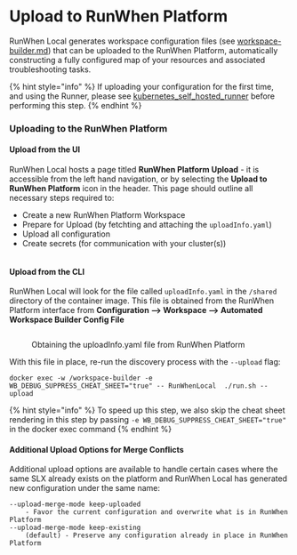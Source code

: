 # Upload to RunWhen Platform

RunWhen Local generates workspace configuration files (see [workspace-builder.md](workspace-builder.md "mention")) that can be uploaded to the RunWhen Platform, automatically constructing a fully configured map of your resources and associated troubleshooting tasks.&#x20;

{% hint style="info" %}
If uploading your configuration for the first time, and using the Runner, please see [kubernetes\_self\_hosted\_runner](../installation/kubernetes\_self\_hosted\_runner/ "mention") before performing this step.&#x20;
{% endhint %}

### Uploading to the RunWhen Platform

#### Upload from the UI

RunWhen Local hosts a page titled **RunWhen Platform Upload** - it is accessible from the left hand navigation, or by selecting the **Upload to RunWhen Platform** icon in the header. This page should outline all necessary steps required to:&#x20;

* Create a new RunWhen Platform Workspace
* Prepare for Upload (by fetchting and attaching the `uploadInfo.yaml`)
* Upload all configuration
* Create secrets (for communication with your cluster(s))

<figure><img src="../../.gitbook/assets/upload.gif" alt=""><figcaption></figcaption></figure>









#### Upload from the CLI

RunWhen Local will look for the file called `uploadInfo.yaml` in the `/shared` directory of the container image. This file is obtained from the RunWhen Platform interface from **Configuration --> Workspace --> Automated Workspace Builder Config File**

<figure><img src="../../.gitbook/assets/image (5).png" alt=""><figcaption><p>Obtaining the uploadInfo.yaml file from RunWhen Platform</p></figcaption></figure>

With this file in place, re-run the discovery process with the `--upload` flag:&#x20;

```
docker exec -w /workspace-builder -e WB_DEBUG_SUPPRESS_CHEAT_SHEET="true" -- RunWhenLocal  ./run.sh --upload
```

{% hint style="info" %}
To speed up this step, we also skip the cheat sheet rendering in this step by passing `-e WB_DEBUG_SUPPRESS_CHEAT_SHEET="true"` in the docker exec command
{% endhint %}

#### Additional Upload Options for Merge Conflicts

Additional upload options are available to handle certain cases where the same SLX already exists on the platform and RunWhen Local has generated new configuration under the same name:&#x20;

```
--upload-merge-mode keep-uploaded
    - Favor the current configuration and overwrite what is in RunWhen Platform
--upload-merge-mode keep-existing 
    (default) - Preserve any configuration already in place in RunWhen Platform
```

